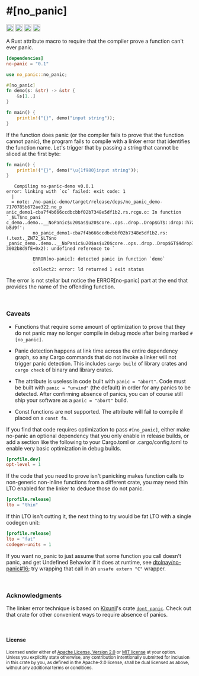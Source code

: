 \#\[no\_panic\]
===============

[<img alt="github" src="https://img.shields.io/badge/github-dtolnay/no--panic-8da0cb?style=for-the-badge&labelColor=555555&logo=github" height="20">](https://github.com/dtolnay/no-panic)
[<img alt="crates.io" src="https://img.shields.io/crates/v/no-panic.svg?style=for-the-badge&color=fc8d62&logo=rust" height="20">](https://crates.io/crates/no-panic)
[<img alt="docs.rs" src="https://img.shields.io/badge/docs.rs-no--panic-66c2a5?style=for-the-badge&labelColor=555555&logo=docs.rs" height="20">](https://docs.rs/no-panic)
[<img alt="build status" src="https://img.shields.io/github/actions/workflow/status/dtolnay/no-panic/ci.yml?branch=master&style=for-the-badge" height="20">](https://github.com/dtolnay/no-panic/actions?query=branch%3Amaster)

A Rust attribute macro to require that the compiler prove a function can't ever
panic.

```toml
[dependencies]
no-panic = "0.1"
```

```rust
use no_panic::no_panic;

#[no_panic]
fn demo(s: &str) -> &str {
    &s[1..]
}

fn main() {
    println!("{}", demo("input string"));
}
```

If the function does panic (or the compiler fails to prove that the function
cannot panic), the program fails to compile with a linker error that identifies
the function name. Let's trigger that by passing a string that cannot be sliced
at the first byte:

```rust
fn main() {
    println!("{}", demo("\u{1f980}input string"));
}
```

```console
   Compiling no-panic-demo v0.0.1
error: linking with `cc` failed: exit code: 1
  |
  = note: /no-panic-demo/target/release/deps/no_panic_demo-7170785b672ae322.no_p
anic_demo1-cba7f4b666ccdbcbbf02b7348e5df1b2.rs.rcgu.o: In function `_$LT$no_pani
c_demo..demo..__NoPanic$u20$as$u20$core..ops..drop..Drop$GT$::drop::h72f8f423002
b8d9f':
          no_panic_demo1-cba7f4b666ccdbcbbf02b7348e5df1b2.rs:(.text._ZN72_$LT$no
_panic_demo..demo..__NoPanic$u20$as$u20$core..ops..drop..Drop$GT$4drop17h72f8f42
3002b8d9fE+0x2): undefined reference to `

          ERROR[no-panic]: detected panic in function `demo`
          '
          collect2: error: ld returned 1 exit status
```

The error is not stellar but notice the ERROR\[no-panic\] part at the end that
provides the name of the offending function.

<br>

### Caveats

- Functions that require some amount of optimization to prove that they do not
  panic may no longer compile in debug mode after being marked `#[no_panic]`.

- Panic detection happens at link time across the entire dependency graph, so
  any Cargo commands that do not invoke a linker will not trigger panic
  detection. This includes `cargo build` of library crates and `cargo check` of
  binary and library crates.

- The attribute is useless in code built with `panic = "abort"`. Code must be
  built with `panic = "unwind"` (the default) in order for any panics to be
  detected. After confirming absence of panics, you can of course still ship
  your software as a `panic = "abort"` build.

- Const functions are not supported. The attribute will fail to compile if
  placed on a `const fn`.

If you find that code requires optimization to pass `#[no_panic]`, either make
no-panic an optional dependency that you only enable in release builds, or add a
section like the following to your Cargo.toml or .cargo/config.toml to enable
very basic optimization in debug builds.

```toml
[profile.dev]
opt-level = 1
```

If the code that you need to prove isn't panicking makes function calls to
non-generic non-inline functions from a different crate, you may need thin LTO
enabled for the linker to deduce those do not panic.

```toml
[profile.release]
lto = "thin"
```

If thin LTO isn't cutting it, the next thing to try would be fat LTO with a
single codegen unit:

```toml
[profile.release]
lto = "fat"
codegen-units = 1
```

If you want no\_panic to just assume that some function you call doesn't panic,
and get Undefined Behavior if it does at runtime, see [dtolnay/no-panic#16]; try
wrapping that call in an `unsafe extern "C"` wrapper.

[dtolnay/no-panic#16]: https://github.com/dtolnay/no-panic/issues/16

<br>

### Acknowledgments

The linker error technique is based on [Kixunil]'s crate [`dont_panic`]. Check
out that crate for other convenient ways to require absence of panics.

[Kixunil]: https://github.com/Kixunil
[`dont_panic`]: https://github.com/Kixunil/dont_panic

<br>

#### License

<sup>
Licensed under either of <a href="LICENSE-APACHE">Apache License, Version
2.0</a> or <a href="LICENSE-MIT">MIT license</a> at your option.
</sup>

<br>

<sub>
Unless you explicitly state otherwise, any contribution intentionally submitted
for inclusion in this crate by you, as defined in the Apache-2.0 license, shall
be dual licensed as above, without any additional terms or conditions.
</sub>
